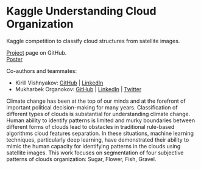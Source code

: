 # Kaggle Understanding Cloud Organization
Kaggle competition to classify cloud structures from satellite images.

[Project](https://github.com/LightnessOfBeing/kaggle-understanding-cloud-organization) page on GitHub.   
[Poster]()


Co-authors and teammates:  
- Kirill Vishnyakov: [GitHub](https://github.com/LightnessOfBeing) | [LinkedIn](https://www.linkedin.com/in/kirill-vishniakov-605aa0142/)
- Mukharbek Organokov: [GitHub](https://github.com/kabartay) | [LinkedIn](https://www.linkedin.com/in/circassia/) | [Twitter](https://twitter.com/circassia_ai)  

Climate change has been at the top of our minds and at the forefront of important political decision-making for many years. Classification of different types of clouds is substantial
for understanding climate change. Human ability to identify patterns is limited and murky boundaries between different forms of clouds lead to obstacles in traditional rule-based algorithms cloud features separation. In these situations, machine learning techniques, particularly deep learning, have demonstrated their ability to mimic the human capacity for identifying patterns in the clouds using satellite images. This work focuses on segmentation of four subjective patterns of clouds organization: Sugar, Flower, Fish, Gravel.